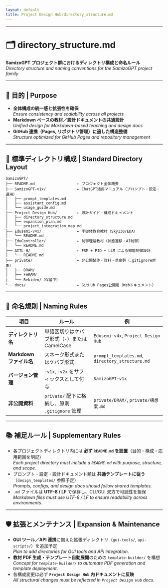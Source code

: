 ```yaml
---
layout: default
title: Project Design Hub/directory_structure.md
---
```


---

# 🗂 directory_structure.md

**SamizoGPT プロジェクト群におけるディレクトリ構成と命名ルール**  
*Directory structure and naming conventions for the SamizoGPT project family*

---

## 🎯 目的 | Purpose
- **全体構成の統一感と拡張性を確保**  
  *Ensure consistency and scalability across all projects*  
- **Markdown ベースの教材／設計ドキュメントの共通設計**  
  *Unified design for Markdown-based teaching and design docs*  
- **GitHub 連携（Pages, リポジトリ管理）に適した構造整備**  
  *Structure optimized for GitHub Pages and repository management*  

---

## 📁 標準ディレクトリ構成 | Standard Directory Layout

```plaintext
SamizoGPT/
├── README.md                   ← プロジェクト全体概要
├── SamizoGPT-v1x/              ← ChatGPT活用マニュアル（プロンプト・設定・運用）
│   ├── prompt_templates.md
│   ├── assistant_config.md
│   └── usage_guide.md
├── Project Design Hub/         ← 設計ガイド・構成ドキュメント
│   ├── directory_structure.md
│   ├── expansion_plan.md
│   └── project_integration_map.md
├── Edusemi-v4x/                ← 半導体教育教材（Sky130/EDA）
│   └── README.md
├── EduController/              ← 制御理論教材（状態遷移・AI制御）
│   └── README.md
├── AITL-H/                     ← FSM + PID + LLM による知能制御設計
│   └── README.md
├── private/                    ← 非公開試作・資料・草案群（.gitignore対象）
│   ├── DRAM/
│   ├── FeRAM/
│   └── Rekiden/（保留中）
└── docs/                       ← GitHub Pages公開用（Webドキュメント）
```

---

## 🧩 命名規則 | Naming Rules

| 項目 | ルール | 例 |
|------|--------|-----|
| **ディレクトリ名** | 単語区切りはケバブ形式（`-`）または CamelCase | `Edusemi-v4x`, `Project Design Hub` |
| **Markdown ファイル名** | スネーク形式またはケバブ形式 | `prompt_templates.md`, `directory_structure.md` |
| **バージョン管理** | `-v1x`, `-v2x` をサフィックスとして付与 | `SamizoGPT-v1x` |
| **非公開資料** | `private/` 配下に格納し、原則 `.gitignore` 管理 | `private/DRAM/`, `private/構想案.md` |

---

## 📚 補足ルール | Supplementary Rules
- 各プロジェクトディレクトリ内には **必ず `README.md` を設置**（目的・構成・応用範囲を明記）  
  *Each project directory must include a `README.md` with purpose, structure, and scope.*  
- プロンプト・設定・設計ドキュメント類は **共通テンプレートに従う**（`design_templates/` 参照予定）  
  *Prompts, configs, and design docs should follow shared templates.*  
- `.md` ファイルは **UTF-8 / LF** で保存し、CLI/GUI 双方で可読性を担保  
  *Markdown files must use UTF-8 / LF to ensure readability across environments.*  

---

## 🛡 拡張とメンテナンス | Expansion & Maintenance
- **GUI ツール／API 連携**に備えた拡張ディレクトリ（`gui-tools/`, `api-scripts/`）を追加予定  
  *Plan to add directories for GUI tools and API integration.*  
- **教材 PDF 生成・テンプレート自動展開**のための `template-builder/` を構想  
  *Concept for `template-builder/` to automate PDF generation and template deployment.*  
- 各構成変更は必ず **`Project Design Hub` 内ドキュメントに反映**  
  *All structural changes must be reflected in `Project Design Hub` docs.*  
